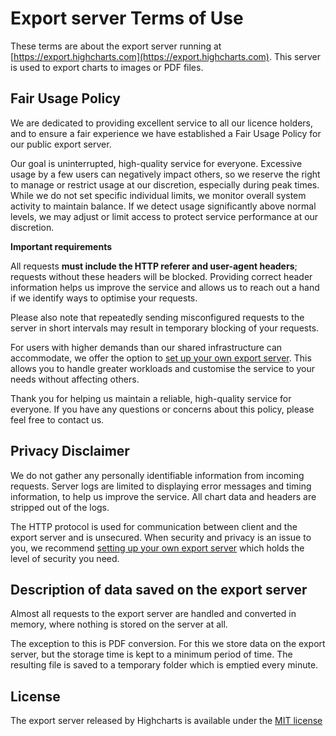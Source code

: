 Export server Terms of Use 
=============

These terms are about the export server running at [https://export.highcharts.com](https://export.highcharts.com). This server is used to export charts to images or PDF files.

Fair Usage Policy
------------------

We are dedicated to providing excellent service to all our licence holders, and to ensure a fair experience we have established a Fair Usage Policy for our public export server.

Our goal is uninterrupted, high-quality service for everyone. Excessive usage by a few users can negatively impact others, so we reserve the right to manage or restrict usage at our discretion, especially during peak times. While we do not set specific individual limits, we monitor overall system activity to maintain balance. If we detect usage significantly above normal levels, we may adjust or limit access to protect service performance at our discretion.

**Important requirements**

All requests **must include the HTTP referer and user-agent headers**; requests without these headers will be blocked. Providing correct header information helps us improve the service and allows us to reach out a hand if we identify ways to optimise your requests. 

Please also note that repeatedly sending misconfigured requests to the server in short intervals may result in temporary blocking of your requests.

For users with higher demands than our shared infrastructure can accommodate, we offer the option to [set up your own export server](https://highcharts.com/docs/export-module/setting-up-the-server). This allows you to handle greater workloads and customise the service to your needs without affecting others.

Thank you for helping us maintain a reliable, high-quality service for everyone. If you have any questions or concerns about this policy, please feel free to contact us.

Privacy Disclaimer
------------------

We do not gather any personally identifiable information from incoming requests. Server logs are limited to displaying error messages and timing information, to help us improve the service. All chart data and headers are stripped out of the logs.

The HTTP protocol is used for communication between client and the export server and is unsecured. When security and privacy is an issue to you, we recommend [setting up your own export server](https://highcharts.com/docs/export-module/setting-up-the-server) which holds the level of security you need. 

Description of data saved on the export server
----------------------------------------------

Almost all requests to the export server are handled and converted in memory, where nothing is stored on the server at all.

The exception to this is PDF conversion. For this we store data on the export server, but the storage time is kept to a minimum period of time. The resulting file is saved to a temporary folder which is emptied every minute. 

License
-------

The export server released by Highcharts is available under the [MIT license](https://raw.githubusercontent.com/highcharts/node-export-server/master/LICENSE)
